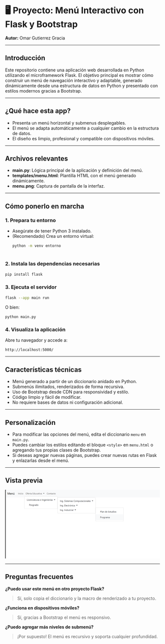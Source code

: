 # 🖥️ Proyecto: Menú Interactivo con Flask y Bootstrap

**Autor:** Omar Gutierrez Gracia

---

## Introducción
Este repositorio contiene una aplicación web desarrollada en Python utilizando el microframework Flask. El objetivo principal es mostrar cómo construir un menú de navegación interactivo y adaptable, generado dinámicamente desde una estructura de datos en Python y presentado con estilos modernos gracias a Bootstrap.

---

## ¿Qué hace esta app?
- Presenta un menú horizontal y submenus desplegables.
- El menú se adapta automáticamente a cualquier cambio en la estructura de datos.
- El diseño es limpio, profesional y compatible con dispositivos móviles.

---

## Archivos relevantes
- **main.py**: Lógica principal de la aplicación y definición del menú.
- **templates/menu.html**: Plantilla HTML con el menú generado dinámicamente.
- **menu.png**: Captura de pantalla de la interfaz.

---

## Cómo ponerlo en marcha

### 1. Prepara tu entorno
- Asegúrate de tener Python 3 instalado.
- (Recomendado) Crea un entorno virtual:
  ```bash
  python -m venv entorno
 
  ```

### 2. Instala las dependencias necesarias
```bash
pip install flask
```

### 3. Ejecuta el servidor
```bash
flask --app main run
```
O bien:
```bash
python main.py
```

### 4. Visualiza la aplicación
Abre tu navegador y accede a:
```
http://localhost:5000/
```

---

## Características técnicas
- Menú generado a partir de un diccionario anidado en Python.
- Submenús ilimitados, renderizados de forma recursiva.
- Uso de Bootstrap desde CDN para responsividad y estilo.
- Código limpio y fácil de modificar.
- No requiere bases de datos ni configuración adicional.

---

## Personalización
- Para modificar las opciones del menú, edita el diccionario `menu` en `main.py`.
- Puedes cambiar los estilos editando el bloque `<style>` en `menu.html` o agregando tus propias clases de Bootstrap.
- Si deseas agregar nuevas páginas, puedes crear nuevas rutas en Flask y enlazarlas desde el menú.

---

## Vista previa

![Interfaz de ejemplo](menu.png)

---

## Preguntas frecuentes

**¿Puedo usar este menú en otro proyecto Flask?**
> Sí, solo copia el diccionario y la macro de renderizado a tu proyecto.

**¿Funciona en dispositivos móviles?**
> Sí, gracias a Bootstrap el menú es responsivo.

**¿Puedo agregar más niveles de submenú?**
> ¡Por supuesto! El menú es recursivo y soporta cualquier profundidad.




